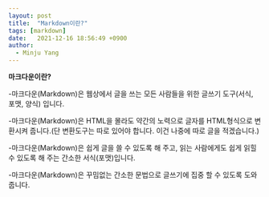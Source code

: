 ```yaml
---
layout: post
title:  "Markdown이란?"
tags: [markdown]
date:   2021-12-16 18:56:49 +0900
author:
  - Minju Yang
---
```


**마크다운이란?**

-마크다운(Markdown)은 웹상에서 글을 쓰는 모든 사람들을 위한 글쓰기 도구(서식, 포맷, 양식) 입니다.

-마크다운(Markdown)은 HTML을 몰라도 약간의 노력으로 글자를 HTML형식으로 변환시켜 줍니다.(단 변환도구는 따로 있어야 합니다. 이건 나중에 따로 글을 적겠습니다.)

-마크다운(Markdown)은 쉽게 글을 쓸 수 있도록 해 주고, 읽는 사람에게도 쉽게 읽힐 수 있도록 해 주는 간소한 서식(포맷)입니다.

-마크다운(Markdown)은 꾸밈없는 간소한 문법으로 글쓰기에 집중 할 수 있도록 도와줍니다.


